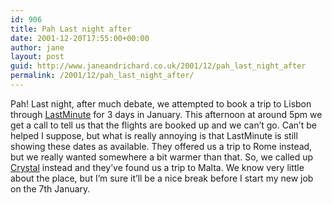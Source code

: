 ```yaml
---
id: 906
title: Pah Last night after
date: 2001-12-20T17:55:00+00:00
author: jane
layout: post
guid: http://www.janeandrichard.co.uk/2001/12/pah_last_night_after
permalink: /2001/12/pah_last_night_after/
---
```

Pah! Last night, after much debate, we attempted to book a trip to Lisbon through [LastMinute](http://www.lastminute.com/lmn/pso/catalog/Category.jhtml?CATID=3) for 3 days in January. This afternoon at around 5pm we get a call to tell us that the flights are booked up and we can&#8217;t go. Can&#8217;t be helped I suppose, but what is really annoying is that LastMinute is still showing these dates as available. They offered us a trip to Rome instead, but we really wanted somewhere a bit warmer than that. So, we called up [Crystal](http://www.crystalcities.co.uk) instead and they&#8217;ve found us a trip to Malta. We know very little about the place, but I&#8217;m sure it&#8217;ll be a nice break before I start my new job on the 7th January.